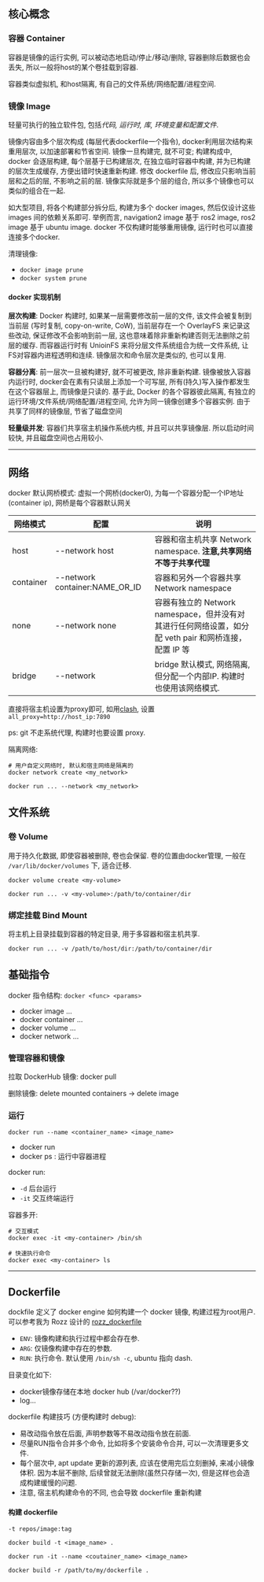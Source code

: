 ## 核心概念

### 容器 Container

容器是镜像的运行实例, 可以被动态地启动/停止/移动/删除, 容器删除后数据也会丢失, 所以一般将host的某个卷挂载到容器. 

容器类似虚拟机, 和host隔离, 有自己的文件系统/网络配置/进程空间.

### 镜像 Image

轻量可执行的独立软件包, 包括*代码, 运行时, 库, 环境变量和配置文件*. 

镜像内容由多个层次构成 (每层代表dockerfile一个指令), docker利用层次结构来重用层次, 以加速部署和节省空间. 镜像一旦构建完, 就不可变; 构建构成中, docker 会逐层构建, 每个层基于已构建层次, 在独立临时容器中构建, 并为已构建的层次生成缓存, 方便出错时快速重新构建. 修改 dockerfile 后, 修改应只影响当前层和之后的层, 不影响之前的层. 镜像实际就是多个层的组合, 所以多个镜像也可以类似的组合在一起.

如大型项目, 将各个构建部分拆分后, 构建为多个 docker images, 然后仅设计这些 images 间的依赖关系即可. 举例而言, navigation2 image 基于 ros2 image, ros2 image 基于 ubuntu image. docker 不仅构建时能够重用镜像, 运行时也可以直接连接多个docker.

清理镜像:
- `docker image prune`
- `docker system prune`

#### docker 实现机制

**层次构建**: Docker 构建时, 如果某一层需要修改前一层的文件, 该文件会被复制到当前层 (写时复制, copy-on-write, CoW), 当前层存在一个 OverlayFS 来记录这些改动, 保证修改不会影响到前一层, 这也意味着除非重新构建否则无法删除之前层的缓存. 而容器运行时有 UnioinFS 来将分层文件系统组合为统一文件系统, 让FS对容器内进程透明和连续. 镜像层次和命令层次是类似的, 也可以复用.

**容器分离**: 前一层次一旦被构建好, 就不可被更改, 除非重新构建. 镜像被放入容器内运行时, docker会在素有只读层上添加一个可写层, 所有(持久)写入操作都发生在这个容器层上, 而镜像是只读的. 基于此, Docker 的各个容器彼此隔离, 有独立的运行环境/文件系统/网络配置/进程空间, 允许为同一镜像创建多个容器实例. 由于共享了同样的镜像层, 节省了磁盘空间

**轻量级并发**: 容器们共享宿主机操作系统内核, 并且可以共享镜像层. 所以启动时间较快, 并且磁盘空间也占用较小.

***

## 网络

docker 默认网桥模式: 虚拟一个网桥(docker0), 为每一个容器分配一个IP地址 (container ip), 网桥是每个容器默认网关

| 网络模式  | 配置                           | 说明                                                                                                  |
| --------- | ------------------------------ | ----------------------------------------------------------------------------------------------------- |
| host      | --network host                 | 容器和宿主机共享 Network namespace. **注意,共享网络不等于共享代理**                                                                    |
| container | --network container:NAME_OR_ID | 容器和另外一个容器共享 Network namespace                                                              |
| none      | --network none                 | 容器有独立的 Network namespace，但并没有对其进行任何网络设置，如分配 veth pair 和网桥连接，配置 IP 等 |
| bridge    | --network                      | bridge 默认模式, 网络隔离, 但分配一个内部IP. 构建时也使用该网络模式.                                                                                       |

直接将宿主机设置为proxy即可, 如用[clash](../Network/proxy.md), 设置 `all_proxy=http://host_ip:7890`

ps: git 不走系统代理, 构建时也要设置 proxy.

隔离网络:
```shell
# 用户自定义网络时, 默认和宿主网络是隔离的
docker network create <my_network>

docker run ... --network <my_network>
```

## 文件系统

### 卷 Volume

用于持久化数据, 即使容器被删除, 卷也会保留. 卷的位置由docker管理, 一般在 `/var/lib/docker/volumes` 下, 适合迁移.
```shell
docker volume create <my-volume>

docker run ... -v <my-volume>:/path/to/container/dir 
```

### 绑定挂载 Bind Mount

将主机上目录挂载到容器的特定目录, 用于多容器和宿主机共享.
```shell
docker run ... -v /path/to/host/dir:/path/to/container/dir
```

## 基础指令

docker 指令结构: `docker <func> <params>` 
- docker image ...
- docker container ...
- docker volume ...
- docker network ...

### 管理容器和镜像

拉取 DockerHub 镜像: docker pull

删除镜像: delete mounted containers -> delete image

### 运行

`docker run --name <container_name> <image_name>`

- docker run
- docker ps : 运行中容器进程

docker run:
- `-d` 后台运行
- `-it` 交互终端运行

容器多开:
```shell
# 交互模式
docker exec -it <my-container> /bin/sh

# 快速执行命令
docker exec <my-container> ls
```

***

## Dockerfile

dockfile 定义了 docker engine 如何构建一个 docker 镜像, 构建过程为root用户. 可以参考我为 Rozz 设计的 [rozz_dockerfile](../Hack/ROZZ/nav2/rozz_dockerfile.md)

- `ENV`: 镜像构建和执行过程中都会存在参.
- `ARG`: 仅镜像构建中存在的参数.
- `RUN`: 执行命令. 默认使用 `/bin/sh -c`, ubuntu 指向 dash.

目录变化如下:
- docker镜像存储在本地 docker hub (/var/docker??)
- log...

dockerfile 构建技巧 (方便构建时 debug):
- 易改动指令放在后面, 声明参数等不易改动指令放在前面. 
- 尽量RUN指令合并多个命令, 比如将多个安装命令合并, 可以一次清理更多文件.
- 每个层次中, apt update 更新的源列表, 应该在使用完后立刻删掉, 来减小镜像体积. 因为本层不删除, 后续曾就无法删除(虽然只存储一次), 但是这样也会造成构建缓慢的问题.
- 注意, 宿主机构建命令的不同, 也会导致 dockerfile 重新构建

#### 构建 dockerfile

`-t repos/image:tag`

```shell
docker build -t <image_name> .

docker run -it --name <coutainer_name> <image_name>

docker build -r /path/to/my/dockerfile .
```